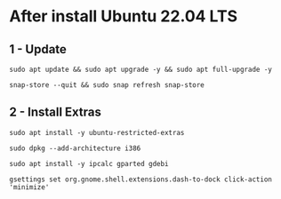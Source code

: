 # After install Ubuntu 22.04 LTS

## 1 - Update
```
sudo apt update && sudo apt upgrade -y && sudo apt full-upgrade -y
```

```
snap-store --quit && sudo snap refresh snap-store
```

## 2 - Install Extras
```
sudo apt install -y ubuntu-restricted-extras
```

```
sudo dpkg --add-architecture i386
```

```
sudo apt install -y ipcalc gparted gdebi
```

```
gsettings set org.gnome.shell.extensions.dash-to-dock click-action 'minimize'
```
